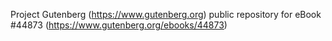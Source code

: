 Project Gutenberg (https://www.gutenberg.org) public repository for eBook #44873 (https://www.gutenberg.org/ebooks/44873)
